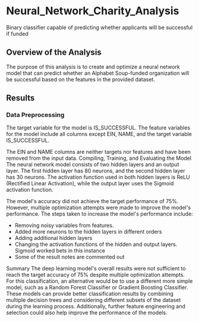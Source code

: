 # Neural_Network_Charity_Analysis

Binary classifier capable of predicting whether applicants will be successful if funded

## Overview of the Analysis
The purpose of this analysis is to create and optimize a neural network model that can predict whether an Alphabet Soup-funded organization will be successful based on the features in the provided dataset.

## Results
### Data Preprocessing
The target variable for the model is IS_SUCCESSFUL.
The feature variables for the model include all columns except EIN, NAME, and the target variable IS_SUCCESSFUL.

The EIN and NAME columns are neither targets nor features and have been removed from the input data.
Compiling, Training, and Evaluating the Model
The neural network model consists of two hidden layers and an output layer. The first hidden layer has 80 neurons, and the second hidden layer has 30 neurons. The activation function used in both hidden layers is ReLU (Rectified Linear Activation), while the output layer uses the Sigmoid activation function.

The model's accuracy did not achieve the target performance of 75%. However, multiple optimization attempts were made to improve the model's performance.
The steps taken to increase the model's performance include:
* Removing noisy variables from features.
* Added more neurons to the hidden layers in different orders
* Adding additional hidden layers
* Changing the activation functions of the hidden and output layers. Sigmoid worked bets in this instance
* Some of the result notes are commented out

Summary
The deep learning model's overall results were not sufficient to reach the target accuracy of 75% despite multiple optimization attempts. For this classification, an alternative would be to use a different more simple model, such as a Random Forest Classifier or Gradient Boosting Classifier. These models can provide better classification results by combining multiple decision trees and considering different subsets of the dataset during the learning process. Additionally, further feature engineering and selection could also help improve the performance of the models.
